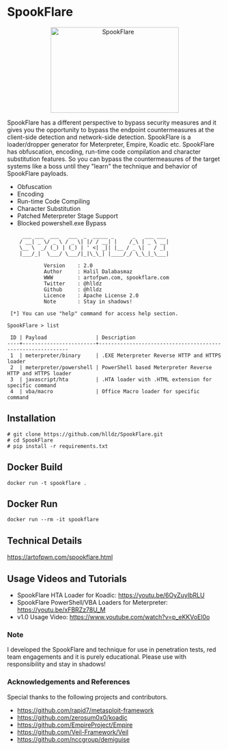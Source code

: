 # SpookFlare


<p align="center"><img src="https://2.bp.blogspot.com/-C3sO1hv77RI/WuyTTuKUqaI/AAAAAAAALEE/DfOeVy73FiEn4o6NTJj3RP6fWbvjVbxtgCLcBGAs/s1600/SpookFlare_1.png" alt="SpookFlare" width="300" height="200"></p>

SpookFlare has a different perspective to bypass security measures and it gives you the opportunity to bypass the endpoint countermeasures at the client-side detection and network-side detection. SpookFlare is a loader/dropper generator for Meterpreter, Empire, Koadic etc. SpookFlare has obfuscation, encoding, run-time code compilation and character substitution features. So you can bypass the countermeasures of the target systems like a boss until they "learn" the technique and behavior of SpookFlare payloads.

* Obfuscation
* Encoding
* Run-time Code Compiling
* Character Substitution
* Patched Meterpreter Stage Support
* Blocked powershell.exe Bypass

```
     ___ ___  ___   ___  _  _____ _      _   ___ ___ 
    / __| _ \/ _ \ / _ \| |/ / __| |    /_\ | _ \ __|
    \__ \  _/ (_) | (_) | ' <| _|| |__ / _ \|   / _| 
    |___/_|  \___/ \___/|_|\_\_| |____/_/ \_\_|_\___|

            Version    : 2.0
            Author     : Halil Dalabasmaz
            WWW        : artofpwn.com, spookflare.com
            Twitter    : @hlldz
            Github     : @hlldz
            Licence    : Apache License 2.0
            Note       : Stay in shadows!

 [*] You can use "help" command for access help section.

SpookFlare > list

 ID | Payload                | Description                                                
----+------------------------+------------------------------------------------------------
 1  | meterpreter/binary     | .EXE Meterpreter Reverse HTTP and HTTPS loader             
 2  | meterpreter/powershell | PowerShell based Meterpreter Reverse HTTP and HTTPS loader 
 3  | javascript/hta         | .HTA loader with .HTML extension for specific command      
 4  | vba/macro              | Office Macro loader for specific command                   

```

## Installation
```
# git clone https://github.com/hlldz/SpookFlare.git
# cd SpookFlare
# pip install -r requirements.txt
```

## Docker Build
```
docker run -t spookflare .
```

## Docker Run
```
docker run --rm -it spookflare
```

## Technical Details
https://artofpwn.com/spookflare.html

## Usage Videos and Tutorials
* SpookFlare HTA Loader for Koadic: https://youtu.be/6OyZuyIbRLU
* SpookFlare PowerShell/VBA Loaders for Meterpreter: https://youtu.be/xFBRZz78U_M
* v1.0 Usage Video: https://www.youtube.com/watch?v=p_eKKVoEl0o

### Note
I developed the SpookFlare and technique for use in penetration tests, red team engagements and it is purely educational. Please use with responsibility and stay in shadows!

### Acknowledgements and References
Special thanks to the following projects and contributors.
* https://github.com/rapid7/metasploit-framework
* https://github.com/zerosum0x0/koadic
* https://github.com/EmpireProject/Empire
* https://github.com/Veil-Framework/Veil
* https://github.com/nccgroup/demiguise

